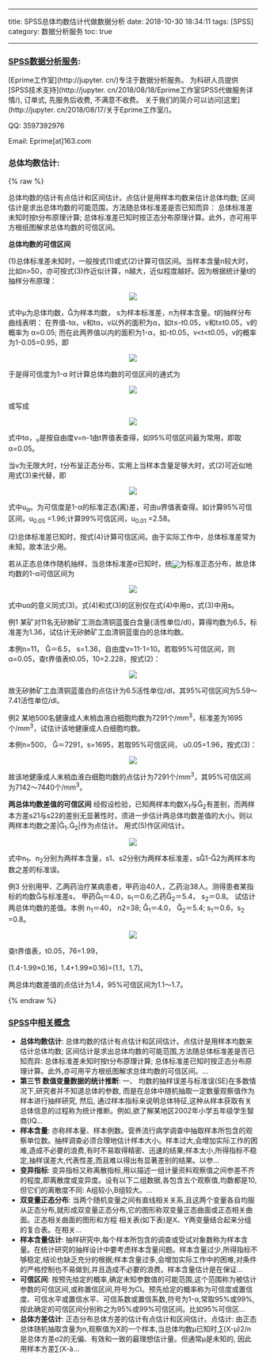 
---
title: SPSS总体均数估计代做数据分析
date: 2018-10-30 18:34:11
tags: [SPSS]
category: 数据分析服务
toc: true

---



<span></span>
<!-- more -->

### [SPSS](/tags/SPSS/)[数据分析服务](/categories/数据分析服务/):
[Eprime工作室](http://jupyter. cn/)专注于数据分析服务。
为科研人员提供[SPSS技术支持](http://jupyter. cn/2018/08/18/Eprime工作室SPSS代做服务详情/), 订单式, 先服务后收费, 不满意不收费。
关于我们的简介可以访问[这里](http://jupyter. cn/2018/08/17/关于Eprime工作室/)。

QQ: 3597392976

Email: Eprime[at]163.com



### 总体均数估计:

{% raw %}
<div class="p1">总体均数的估计有点估计和区间估计。点估计是用样本均数来估计总体均数; 区间估计是求出总体均数的可能范围，方法随总体标准差是否已知而异： 总体标准差未知时按t分布原理计算; 总体标准差已知时按正态分布原理计算。此外，亦可用平方根纸图解求总体均数的可信区间。

<p><strong>总体均数的可信区间</strong>

</p><p>(1)总体标准差未知时，一般按式(1)或式(2)计算可信区间。当样本含量n较大时，比如n&gt;50，亦可按式(3)作近似计算，n越大，近似程度越好。因为根据统计量t的抽样分布原理：</p><p align="center"><img imgpath="/CRFDPIC/R200612059/R200612059.0084.11.png" align="absmiddle" src="/CRFDPIC/R200612059/R200612059.0084.11.gif"></p>

<p>式中μ为总体均数，<span class="PUC03_e0"></span>为样本均数， s为样本标准差，n为样本含量。t的抽样分布曲线表明： 在界值-tα，v和tα，v以外的面积为α，如t≤-t0.05，v和t≥t0.05，v的概率为 α=0.05; 而在此两界值以内的面积为1-α，如-t0.05，v&lt;t&lt;t0.05，v的概率为1-0.05=0.95，即</p><p align="center"><img imgpath="/CRFDPIC/R200612059/R200612059.0084.13.png" align="absmiddle" src="/CRFDPIC/R200612059/R200612059.0084.13.gif"></p>

于是得可信度为1-α 时计算总体均数的可信区间的通式为<p align="center"><img imgpath="/CRFDPIC/R200612059/R200612059.0084.15.png" align="absmiddle" src="/CRFDPIC/R200612059/R200612059.0084.15.gif"></p>

<p>或写成</p><p align="center"><img imgpath="/CRFDPIC/R200612059/R200612059.0085.0.png" align="absmiddle" src="/CRFDPIC/R200612059/R200612059.0085.0.gif"></p>

式中tα，<sub>v</sub>是按自由度v=n-1由t界值表查得，如95%可信区间最为常用，即取α=0.05。

<p>当v为无限大时，t分布呈正态分布，实用上当样本含量足够大时，式(2)可近似地用式(3)来代替，即</p><p align="center"><img imgpath="/CRFDPIC/R200612059/R200612059.0085.2.png" align="absmiddle" src="/CRFDPIC/R200612059/R200612059.0085.2.gif"></p>

式中u<sub>α</sub>。为可信度是1-α的标准正态(离)差，可由u界值表查得。如计算95%可信区间，u<sub>0.05</sub> =1.96;计算99%可信区间，u<sub>0.01</sub> =2.58。

<p>(2)总体标准差已知时，按式(4)计算可信区间。由于实际工作中，总体标准差常为未知，故本法少用。

</p><p>若从正态总体作随机抽样，当总体标准差σ已知时，统<img imgpath="/CRFDPIC/R200612059/R200612059.0085.4.png" align="absmiddle" src="/CRFDPIC/R200612059/R200612059.0085.4.gif">为标准正态分布，故总体均数的1-α可信区间为</p><p align="center"><img imgpath="/CRFDPIC/R200612059/R200612059.0085.7.png" align="absmiddle" src="/CRFDPIC/R200612059/R200612059.0085.7.gif"></p>

式中uα的意义同式(3)。式(4)和式(3)的区别仅在式(4)中用σ，式(3)中用s。

<p>例1 某矿对11名无矽肺矿工测血清铜蓝蛋白含量(活性单位/dl)，算得均数为6.5，标准差为1.36，试估计无矽肺矿工血清铜蓝蛋白的总体均数。

</p><p>本例n=11， <span class="PUC03_e0"></span>＝6.5， s=1.36，自由度v=11-1=10。若取95%可信区间，则α=0.05，查t界值表t0.05，10=2.228，按式(2)：</p><p align="center"><img imgpath="/CRFDPIC/R200612059/R200612059.0085.9.png" align="absmiddle" src="/CRFDPIC/R200612059/R200612059.0085.9.gif"></p>

<p>故无矽肺矿工血清铜蓝蛋白的点估计为6.5活性单位/dl，其95%可信区间为5.59～7.41活性单位/dl。

</p><p>例2 某地500名健康成人末梢血液白细胞均数为7291个/mm<sup>3</sup>，标准差为1695个/mm<sup>3</sup>，试估计该地健康成人白细胞均数。

</p><p>本例n=500， <span class="PUC03_e0"></span>＝7291，s=1695，若取95%可信区间， u0.05=1.96，按式(3)：</p><p align="center"><img imgpath="/CRFDPIC/R200612059/R200612059.0085.11.png" align="absmiddle" src="/CRFDPIC/R200612059/R200612059.0085.11.gif"></p>

<p>故该地健康成人末梢血液白细胞均数的点估计为7291个/mm<sup>3</sup>，其95%可信区间为7142～7440个/mm<sup>3</sup>。

</p><p><strong>两总体均数差值的可信区间</strong> 经假设检验，已知两样本均数X<sub>1</sub>与<span class="PUC03_e0"></span><sub>2</sub>有差别，而两样本方差s21与s22的差别无显著性时，须进一步估计两总体均数差值的大小。则以两样本均数之差|<span class="PUC03_e0"></span><sub>1-</sub><span class="PUC03_e0"></span><sub>2</sub>|作为点估计。 用式(5)作区间估计。</p><p align="center"><img imgpath="/CRFDPIC/R200612059/R200612059.0085.13.png" align="absmiddle" src="/CRFDPIC/R200612059/R200612059.0085.13.gif"></p>

<p>式中n<sub>1</sub>、n<sub>2</sub>分别为两样本含量，s1、s2分别为两样本标准差，s<span class="PUC03_e0"></span>1-<span class="PUC03_e0"></span>2为两样本均数之差的标准误。

</p><p>例3 分别用甲、乙两药治疗某病患者，甲药治40人，乙药治38人。测得患者某指标的均数<span class="PUC03_e0"></span>与标准差s， 甲药<span class="PUC03_e0"></span><sub>1</sub>＝4.0，s<sub>1</sub>＝0.6;乙药<span class="PUC03_e0"></span><sub>2</sub>＝5.4， s<sub>2</sub>＝0.8。 试估计两总体均数的差值。本例 n<sub>1</sub>＝40， n2=38; <span class="PUC03_e0"></span><sub>1</sub>＝4.0， <span class="PUC03_e0"></span><sub>2</sub>＝5.4; s<sub>1</sub>＝0.6，s<sub>2</sub> =0.8。</p><p align="center"><img imgpath="/CRFDPIC/R200612059/R200612059.0085.15.png" align="absmiddle" src="/CRFDPIC/R200612059/R200612059.0085.15.gif"></p>

<p>查t界值表，t0.05，76=1.99，

</p><p>(1.4-1.99×0.16，1.4+1.99×0.16)=(1.1，1.7)。

</p><p>两总体均数差值的点估计为1.4，95%可信区间为1.1～1.7。</p></div>
{% endraw %}



### [SPSS](/tags/SPSS/)中[相关概念](/categories/数据分析服务)

- **总体均数估计**: 总体均数的估计有点估计和区间估计。点估计是用样本均数来估计总体均数; 区间估计是求出总体均数的可能范围,方法随总体标准差是否已知而异: 总体标准差未知时按t分布原理计算; 总体标准差已知时按正态分布原理计算。此外,亦可用平方根纸图解求总体均数的可信区间。...
- **第三节 数值变量数据的统计推断**: 一、 均数的抽样误差与标准误(SE)在多数情况下,研究者并不知道总体的参数, 而是在总体中随机抽取一定数量观察值作为样本进行抽样研究, 然后, 通过样本指标来说明总体特征,这种从样本获取有关总体信息的过程称为统计推断。例如,欲了解某地区2002年小学五年级学生智商(IQ...
- **样本含量**: 亦称样本量、样本例数。营养流行病学调查中抽取样本所包含的观察单位数。抽样调查必须合理地估计样本大小。样本过大,会增加实际工作的困难,造成不必要的浪费,有时不易取得精密、迅速的结果;样本太小,所得指标不稳定,抽样误差大,代表性差,而且难以得出有显著差别的结果。以参...
- **变异指标**: 变异指标又称离散指标,用以描述一组计量资料观察值之间参差不齐的程度,即离散度或变异度。设有以下二组数据,各包含五个观察值,均数都是10,但它们的离散度不同: A组较小,B组较大。...
- **双变量正态分布**: 当两个随机变量之间有直线相关关系,且这两个变量各自均服从正态分布,就形成双变量正态分布,它的图形称双变量正态曲面或正态相关曲面。正态相关曲面的图形和方程 相关表(如下表)是X、Y两变量结合起来分组的复合表。在相关...
- **样本含量估计**: 抽样研究中,每个样本所包含的调查或受试对象数称为样本含量。在统计研究的抽样设计中要考虑样本含量问题。样本含量过少,所得指标不够稳定,结论也缺乏充分的根据;样本含量过多,会增加实际工作中的困难,对条件的严格控制也不易做到,并且造成不必要的浪费。样本含量估计是在保证...
- **可信区间**: 按预先给定的概率,确定未知参数值的可能范围,这个范围称为被估计参数的可信区间,或称置信区间,符号为CI。预先给定的概率称为可信度或置信度、可信水平或置信水平、可信系数或置信系数,符号为1-α,常取95%或99%,按此确定的可信区间分别称之为95%或99%可信区间。比如95%可信区...
- **总体方差估计**: 正态分布总体方差的估计有点估计和区间估计。点估计: 由正态总体随机抽取含量为n,观察值为X的一个样本,当总体均数μ已知时,∑(X-μ)2/n是总体方差σ2的无偏、有效和一致的最理想估计量。但通常μ是未知的, 因此用样本方差∑(X-à...





